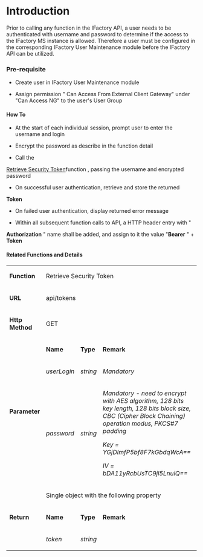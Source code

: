 # Introduction

Prior to calling any function in the IFactory API, a user needs to be authenticated with username and password to determine if the access to the IFactory MS instance is allowed. Therefore a user must be configured in the corresponding IFactory User Maintenance module before the IFactory API can be utilized.


### Pre-requisite



- Create user in IFactory User Maintenance module

- Assign permission "
Can Access From External Client Gateway" under "Can Access NG" to the user's User Group



#### How To



- At the start of each individual session, prompt user to enter the username and login

- Encrypt the password as describe in the function detail


- Call the

[Retrieve Security Token](iFactory-JGP-MES/iFactory-JGP-MES-Home/iFactory-JGP-MS/CONTENT/StackTest-Gateway-API/Establish-Connection.md)function , passing the username and encrypted password
- On successful user authentication, retrieve and store the returned

**Token** 
- On failed user authentication, display returned error message


- Within all subsequent function calls to API, a HTTP header entry with "

**Authorization** " name shall be added, and assign to it the value "**Bearer** " + **Token** 

#### Related Functions and Details


<table class="confluenceTable"><tbody><tr><td class="confluenceTd"><p><strong>Function</strong></p></td><td colspan="3" class="confluenceTd"><p><span class="confluence-anchor-link" id="EstablishConnection-funcToken"></span>Retrieve Security Token</p></td></tr><tr><td class="confluenceTd"><p><strong>URL</strong></p></td><td colspan="3" class="confluenceTd"><p>api/tokens</p></td></tr><tr><td class="confluenceTd"><p><strong>Http Method</strong></p></td><td colspan="3" class="confluenceTd"><p>GET</p></td></tr><tr><td rowspan="3" class="confluenceTd"><p><strong>Parameter</strong></p></td><td class="confluenceTd"><p><strong>Name</strong></p></td><td class="confluenceTd"><p><strong>Type</strong></p></td><td class="confluenceTd"><p><strong>Remark</strong></p></td></tr><tr><td class="confluenceTd"><p><em>userLogin</em></p></td><td class="confluenceTd"><p><em>string</em></p></td><td class="confluenceTd"><p><em>Mandatory</em></p></td></tr><tr><td class="confluenceTd"><p><em>password</em></p></td><td class="confluenceTd"><p><em>string</em></p></td><td class="confluenceTd"><p><em>Mandatory - need to encrypt with AES algorithm, 128 bits key length, 128 bits block size, CBC (Cipher Block Chaining) operation modus, PKCS#7 padding</em></p><p><em>Key = YGjDImfP5bf8F7kGbdqWcA==</em></p><p><em>IV = bDA11yRcbUsTC9jl5LnuiQ==</em></p></td></tr><tr><td rowspan="3" class="confluenceTd"><p><strong>Return</strong></p></td><td colspan="3" class="confluenceTd"><p>Single object with the following property</p></td></tr><tr><td class="confluenceTd"><p><strong>Name</strong></p></td><td class="confluenceTd"><p><strong>Type</strong></p></td><td class="confluenceTd"><p><strong>Remark</strong></p></td></tr><tr><td class="confluenceTd"><p><em>token</em></p></td><td class="confluenceTd"><p><em>string</em></p></td><td class="confluenceTd"><p><em> </em></p></td></tr></tbody></table>


